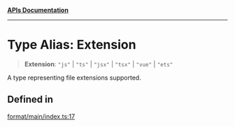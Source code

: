 [**APIs Documentation**](../README.md)

***

# Type Alias: Extension

> **Extension**: `"js"` \| `"ts"` \| `"jsx"` \| `"tsx"` \| `"vue"` \| `"ets"`

A type representing file extensions supported.

## Defined in

[format/main/index.ts:17](https://github.com/daidodo/format-imports/blob/ff017abf6278875690a1b32bf81664f2bd289753/src/lib/format/main/index.ts#L17)
